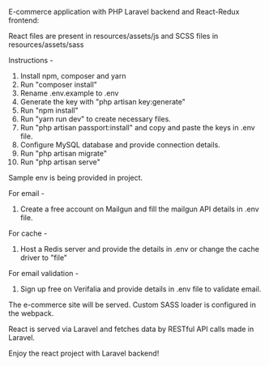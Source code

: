 E-commerce application with PHP Laravel backend and React-Redux frontend: 

React files are present in resources/assets/js and SCSS files in resources/assets/sass

Instructions - 
1. Install npm, composer and yarn
2. Run "composer install"
3. Rename .env.example to .env
4. Generate the key with "php artisan key:generate"
5. Run "npm install"
6. Run "yarn run dev" to create necessary files.
7. Run "php artisan passport:install" and copy and paste the keys in .env file.
8. Configure MySQL database and provide connection details.
9. Run "php artisan migrate"
10. Run "php artisan serve"

Sample env is being provided in project.

For email - 
1. Create a free account on Mailgun and fill the mailgun API details in .env  file.

For cache - 
1. Host a Redis server and provide the details in .env or change the cache driver to "file"

For email validation - 
1. Sign up free on Verifalia and provide details in .env file to validate email.
 
The e-commerce site will be served. 
Custom SASS loader is configured in the webpack.

React is served via Laravel and fetches data by RESTful API calls made in Laravel.

Enjoy the react project with Laravel backend!
